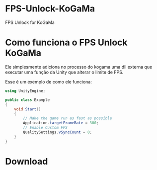 # FPS-Unlock-KoGaMa
FPS Unlock for KoGaMa

# Como funciona o FPS Unlock KoGaMa

Ele simplesmente adiciona no processo do kogama uma dll externa que executar uma função da Unity que alterar o limite de FPS.

Esse é um exemplo de como ele funciona:
```cs
using UnityEngine;

public class Example
{
    void Start()
    {
        // Make the game run as fast as possible
        Application.targetFrameRate = 300;
        // Enable Custom FPS
        QualitySettings.vSyncCount = 0;
    }
}
```

# Download

